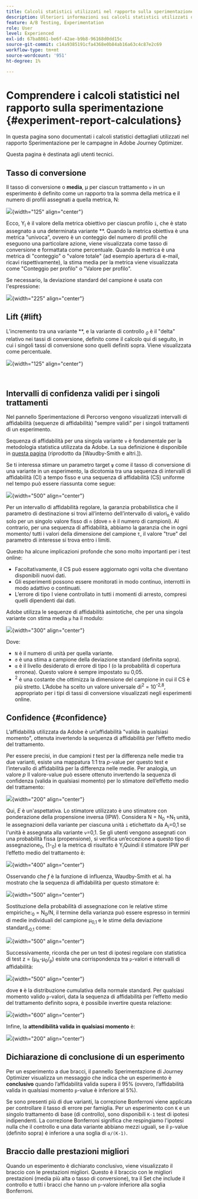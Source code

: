 ```yaml
---
title: Calcoli statistici utilizzati nel rapporto sulla sperimentazione
description: Ulteriori informazioni sui calcoli statistici utilizzati durante l’esecuzione dei rapporti sugli esperimenti
feature: A/B Testing, Experimentation
role: User
level: Experienced
exl-id: 67ba8861-be6f-42ae-b9b8-96168d0dd15c
source-git-commit: c14a9385191cfa4368e0b84ab16a63c4c87e2c69
workflow-type: tm+mt
source-wordcount: '951'
ht-degree: 1%

---
```


# Comprendere i calcoli statistici nel rapporto sulla sperimentazione {#experiment-report-calculations}

In questa pagina sono documentati i calcoli statistici dettagliati utilizzati nel rapporto Sperimentazione per le campagne in Adobe Journey Optimizer.

Questa pagina è destinata agli utenti tecnici.

## Tasso di conversione

Il tasso di conversione o **media**, μ<sub></sub> per ciascun trattamento `ν` in un esperimento è definito come un rapporto tra la somma della metrica e il numero di profili assegnati a quella metrica, N<sub></sub>:

![](assets/statistical_1.png){width="125" align="center"}

Ecco, Y<sub>i</sub> è il valore della metrica obiettivo per ciascun profilo `i`, che è stato assegnato a una determinata variante **. Quando la metrica obiettiva è una metrica &quot;univoca&quot;, ovvero è un conteggio del numero di profili che eseguono una particolare azione, viene visualizzata come tasso di conversione e formattata come percentuale. Quando la metrica è una metrica di &quot;conteggio&quot; o &quot;valore totale&quot; (ad esempio apertura di e-mail, ricavi rispettivamente), la stima media per la metrica viene visualizzata come &quot;Conteggio per profilo&quot; o &quot;Valore per profilo&quot;.

Se necessario, la deviazione standard del campione è usata con l&#39;espressione:

![](assets/statistical_2.png){width="225" align="center"}

## Lift {#lift}

L’incremento tra una variante  **, e la variante di controllo  *<sub>0</sub>* è il &quot;delta&quot; relativo nei tassi di conversione, definito come il calcolo qui di seguito, in cui i singoli tassi di conversione sono quelli definiti sopra. Viene visualizzata come percentuale.

![](assets/statistical_3.png){width="125" align="center"}

</br>

## Intervalli di confidenza validi per i singoli trattamenti

Nel pannello Sperimentazione di Percorso vengono visualizzati intervalli di affidabilità (sequenze di affidabilità) &quot;sempre validi&quot; per i singoli trattamenti di un esperimento.

Sequenza di affidabilità per una singola variante `ν` è fondamentale per la metodologia statistica utilizzata da Adobe. La sua definizione è disponibile in [questa pagina](https://doi.org/10.48550/arXiv.2103.06476) (riprodotto da [Waudby-Smith e altri.]).

Se ti interessa stimare un parametro target `ψ` come il tasso di conversione di una variante in un esperimento, la dicotomia tra una sequenza di intervalli di affidabilità (CI) a tempo fisso e una sequenza di affidabilità (CS) uniforme nel tempo può essere riassunta come segue:

![](assets/statistical_4.png){width="500" align="center"}

Per un intervallo di affidabilità regolare, la garanzia probabilistica che il parametro di destinazione si trovi all’interno dell’intervallo di valori<sub>n</sub> è valido solo per un singolo valore fisso di `n` (dove `n` è il numero di campioni). Al contrario, per una sequenza di affidabilità, abbiamo la garanzia che in ogni momento/ tutti i valori della dimensione del campione `t`, il valore &quot;true&quot; del parametro di interesse si trova entro i limiti.

Questo ha alcune implicazioni profonde che sono molto importanti per i test online:

* Facoltativamente, il CS può essere aggiornato ogni volta che diventano disponibili nuovi dati.
* Gli esperimenti possono essere monitorati in modo continuo, interrotti in modo adattivo o continuati.
* L’errore di tipo I viene controllato in tutti i momenti di arresto, compresi quelli dipendenti dai dati.

Adobe utilizza le sequenze di affidabilità asintotiche, che per una singola variante con stima media `μ` ha il modulo:

![](assets/statistical_5.png){width="300" align="center"}

Dove:

* `N` è il numero di unità per quella variante.
* `σ` è una stima a campione della deviazione standard (definita sopra).
* `α` è il livello desiderato di errore di tipo I (o la probabilità di copertura erronea). Questo valore è sempre impostato su 0,05.
* <sup>2</sup> è una costante che ottimizza la dimensione del campione in cui il CS è più stretto. L’Adobe ha scelto un valore universale di<sup>2</sup> = 10<sup>-2,8</sup>, appropriato per i tipi di tassi di conversione visualizzati negli esperimenti online.

## Confidence {#confidence}

L’affidabilità utilizzata da Adobe è un’affidabilità &quot;valida in qualsiasi momento&quot;, ottenuta invertendo la sequenza di affidabilità per l’effetto medio del trattamento.

Per essere precisi, in due campioni *t* test per la differenza nelle medie tra due varianti, esiste una mappatura 1:1 tra *p*-value per questo test e l’intervallo di affidabilità per la differenza nelle medie. Per analogia, un valore *p* Il valore-value può essere ottenuto invertendo la sequenza di confidenza (valida in qualsiasi momento) per lo stimatore dell’effetto medio del trattamento:

![](assets/statistical_6.png){width="200" align="center"}

Qui, *E* è un&#39;aspettativa. Lo stimatore utilizzato è uno stimatore con ponderazione della propensione inversa (IPW). Considera N = N<sub>0</sub> +N<sub>1</sub> unità, le assegnazioni della variante per ciascuna unità `i` etichettato da A<sub>i</sub>=0,1 se l&#39;unità è assegnata alla variante `ν`=0,1. Se gli utenti vengono assegnati con una probabilità fissa (propensione), si verifica un’eccezione a questo tipo di assegnazione<sub>0</sub>, (1-<sub>0</sub>) e la metrica di risultato è Y<sub>i</sub>Quindi il stimatore IPW per l’effetto medio del trattamento è:

![](assets/statistical_12.png){width="400" align="center"}

Osservando che *f* è la funzione di influenza, Waudby-Smith et al. ha mostrato che la sequenza di affidabilità per questo stimatore è:

![](assets/statistical_7.png){width="500" align="center"}

Sostituzione della probabilità di assegnazione con le relative stime empiriche:<sub>0</sub> = N<sub>0</sub>/N, il termine della varianza può essere espresso in termini di medie individuali del campione μ<sub>0,1</sub> e le stime della deviazione standard,<sub>0,1</sub> come:

![](assets/statistical_8.png){width="500" align="center"}

Successivamente, ricorda che per un test di ipotesi regolare con statistica di test z = (μ<sub>A</sub>-μ<sub>0</sub>/<sub>p</sub>) esiste una corrispondenza tra `p`-valori e intervalli di affidabilità:

![](assets/statistical_9.png){width="500" align="center"}

dove `Φ` è la distribuzione cumulativa della normale standard. Per qualsiasi momento valido `p`-valori, data la sequenza di affidabilità per l’effetto medio del trattamento definito sopra, è possibile invertire questa relazione:

![](assets/statistical_10.png){width="600" align="center"}

Infine, la **attendibilità valida in qualsiasi momento** è:

![](assets/statistical_11.png){width="200" align="center"}

## Dichiarazione di conclusione di un esperimento

Per un esperimento a due bracci, il pannello Sperimentazione di Journey Optimizer visualizza un messaggio che indica che un esperimento è **conclusivo** quando l’affidabilità valida supera il 95% (ovvero, l’affidabilità valida in qualsiasi momento `p`-value è inferiore al 5%).

Se sono presenti più di due varianti, la correzione Bonferroni viene applicata per controllare il tasso di errore per famiglia. Per un esperimento con `K` e un singolo trattamento di base (di controllo), sono disponibili `K-1` test di ipotesi indipendenti. La correzione Bonferroni significa che respingiamo l&#39;ipotesi nulla che il controllo e una data variante abbiano mezzi uguali, se il `p`-value (definito sopra) è inferiore a una soglia di `α/(K-1)`.

## Braccio dalle prestazioni migliori

Quando un esperimento è dichiarato conclusivo, viene visualizzato il braccio con le prestazioni migliori. Questo è il braccio con le migliori prestazioni (media più alta o tasso di conversione), tra il Set che include il controllo e tutti i bracci che hanno un `p`-valore inferiore alla soglia Bonferroni.
